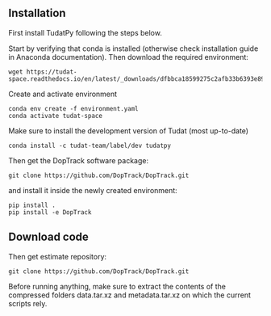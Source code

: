 Installation
---------------

First install TudatPy following the steps below.

Start by verifying that conda is installed (otherwise check installation guide in Anaconda documentation). Then download the required environment:
```
wget https://tudat-space.readthedocs.io/en/latest/_downloads/dfbbca18599275c2afb33b6393e89994/environment.yaml
```

Create and activate environment
```
conda env create -f environment.yaml
conda activate tudat-space
```

Make sure to install the development version of Tudat (most up-to-date)
```
conda install -c tudat-team/label/dev tudatpy
```

Then get the DopTrack software package:
```
git clone https://github.com/DopTrack/DopTrack.git
```

and install it inside the newly created environment:

```
pip install .
pip install -e DopTrack
```

Download code
---------------

Then get estimate repository:
```
git clone https://github.com/DopTrack/DopTrack.git
```

Before running anything, make sure to extract the contents of the compressed folders data.tar.xz and metadata.tar.xz on which the current scripts rely.

